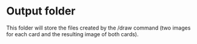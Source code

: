# Output folder
This folder will store the files created by the /draw command (two images for each card and the resulting image of both cards).